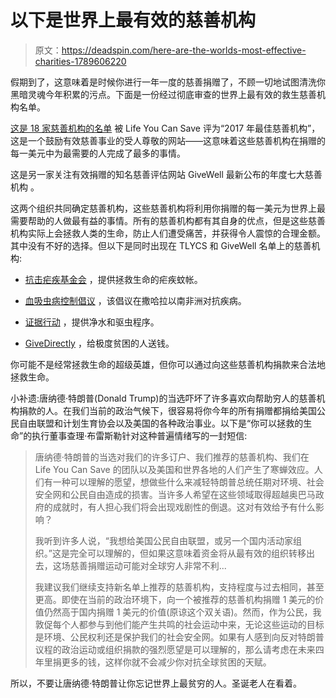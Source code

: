 # 以下是世界上最有效的慈善机构

> 原文：<https://deadspin.com/here-are-the-worlds-most-effective-charities-1789606220>

假期到了，这意味着是时候你进行一年一度的慈善捐赠了，不顾一切地试图清洗你黑暗灵魂今年积累的污点。下面是一份经过彻底审查的世界上最有效的救生慈善机构名单。



[这是 18 家慈善机构的名单](https://www.thelifeyoucansave.org/Top-Charities) 被 Life You Can Save 评为“2017 年最佳慈善机构”，这是一个鼓励有效慈善事业的受人尊敬的网站——这意味着这些慈善机构在捐赠的每一美元中为最需要的人完成了最多的事情。

这是另一家关注有效捐赠的知名慈善评估网站 GiveWell 最新公布的年度七大慈善机构 。

这两个组织共同确定慈善机构，这些慈善机构将利用你捐赠的每一美元为世界上最需要帮助的人做最有益的事情。所有的慈善机构都有其自身的优点，但是这些慈善机构实际上会拯救人类的生命，防止人们遭受痛苦，并获得令人震惊的合理金额。其中没有不好的选择。但以下是同时出现在 TLYCS 和 GiveWell 名单上的慈善机构:

*   [抗击疟疾基金会](http://www.givewell.org/charities/against-malaria-foundation) ，提供拯救生命的疟疾蚊帐。

*   [血吸虫病控制倡议](http://www.givewell.org/charities/schistosomiasis-control-initiative) ，该倡议在撒哈拉以南非洲对抗疾病。

*   [证据行动](https://tlycs.networkforgood.com/causes/4044-evidence-action?_ga=1.90211485.688639938.1477684152) ，提供净水和驱虫程序。

*   [GiveDirectly](https://www.givedirectly.org/) ，给极度贫困的人送钱。

你可能不是经常拯救生命的超级英雄，但你可以通过向这些慈善机构捐款来合法地拯救生命。

小补遗:唐纳德·特朗普(Donald Trump)的当选吓坏了许多喜欢向帮助穷人的慈善机构捐款的人。在我们当前的政治气候下，很容易将你今年的所有捐赠都捐给美国公民自由联盟和计划生育协会以及美国的各种政治事业。以下是“你可以拯救的生命”的执行董事查理·布雷斯勒针对这种普遍情绪写的一封短信:

> 唐纳德·特朗普的当选对我们的许多订户、我们推荐的慈善机构、我们在 Life You Can Save 的团队以及美国和世界各地的人们产生了寒蝉效应。人们有一种可以理解的愿望，想做些什么来减轻特朗普总统任期对环境、社会安全网和公民自由造成的损害。当许多人希望在这些领域取得超越奥巴马政府的成就时，有人担心我们将会出现戏剧性的倒退。这对有效给予有什么影响？
> 
> 我听到许多人说，“我想给美国公民自由联盟，或另一个国内活动家组织。”这是完全可以理解的，但如果这意味着资金将从最有效的组织转移出去，这场慈善捐赠运动可能对全球穷人非常不利...
> 
> 我建议我们继续支持新名单上推荐的慈善机构，支持程度与过去相同，甚至更高。即使在当前的政治环境下，向一个被推荐的慈善机构捐赠 1 美元的价值仍然高于国内捐赠 1 美元的价值(原谅这个双关语)。然而，作为公民，我敦促每个人都参与到他们能产生共鸣的社会运动中来，无论这些运动的目标是环境、公民权利还是保护我们的社会安全网。如果有人感到向反对特朗普议程的政治运动或组织捐款的强烈愿望是可以理解的，那么请考虑在未来四年里捐更多的钱，这样你就不会减少你对抗全球贫困的天赋。

所以，不要让唐纳德·特朗普让你忘记世界上最贫穷的人。圣诞老人在看着。
